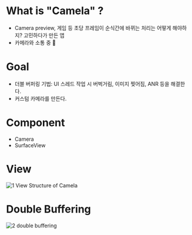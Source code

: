 # What is "Camela" ?
- Camera preview, 게임 등 초당 프레임이 순식간에 바뀌는 처리는 어떻게 해야하지? 고민하다가 만든 앱
- 카메라와 소통 중 📸

# Goal
- 더블 버퍼링 기법: UI 스레드 작업 시 버벅거림, 이미지 찢어짐, ANR 등을 해결한다.
- 커스텀 카메라를 만든다.

# Component
- Camera
- SurfaceView

# View 
![1  View Structure of Camela](https://github.com/kof99athena/camela/assets/128768118/ff426c12-9936-45c3-9c81-805c9b691e10)

# Double Buffering 
![2  double buffering](https://github.com/kof99athena/camela/assets/128768118/ae19e4a7-be8f-4fb7-903a-981c6db88e38)
